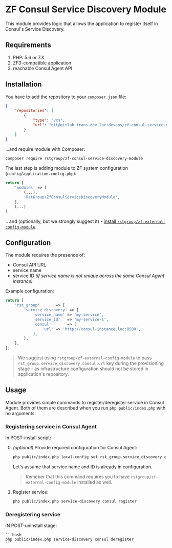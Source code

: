 # ZF Consul Service Discovery Module

This module provides logic that allows the application to register itself in
Consul's Service Discovery.

## Requirements

1. PHP: 5.6 or 7.X
2. ZF3-compatible application
3. reachable Consul Agent API

## Installation

You have to add the repository to your `composer.json` file:

```json
{
    "repositories": [
        {
            "type": "vcs",
            "url": "git@gitlab.trans-dev.loc:devops/zf-consul-service-discovery-module.git"
        }
    ]
}
```

...and require module with Composer:

```bash
composer require rstgroup/zf-consul-service-discovery-module
```

The last step is adding module to ZF system configuration (`config/application.config.php`):
```php
return [
    'modules' => [
        (...),
        'RstGroup\ZfConsulServiceDiscoveryModule',
    ],
    (...)
]
```

.. and (optionally, but we strongly suggest it) - [install `rstgroup/zf-external-config-module`](https://gitlab.trans-dev.loc/devops/zf-external-config-module/blob/master/README.md#installation).

## Configuration

The module requires the presence of:
* Consul API URL
* service name
* service ID _(if service name is not unique across the same Consul Agent instance)_

Example configuration:

```php
return [
    'rst_group'       => [
        'service_discovery' => [
            'service_name' => 'my-service',
            'service_id'   => 'my-service-1',
            'consul'       => [
                'url' => 'http://consul-instance.loc:8500',
            ],
        ],
    ],
];
```

> We suggest using `rstgroup/zf-external-config-module` to pass `rst_group.service_discovery.consul.url` key during
  the provisioning stage - as infrastructure configuration should not be stored in application's
  repository.

## Usage

Module provides simple commands to register/deregister service in Consul Agent. Both of them are described when you run
`php public/index.php` with no arguments.

### Registering service in Consul Agent
In POST-install script:

0. _(optional)_ Provide required configuration for Consul Agent:
    ```bash
    php public/index.php local-config set rst_group.service_discovery.consul.url http://consul-instance.loc:8500
    ```
    Let's assume that service name and ID is already in configuration.
    
    > Remeber that this command requires you to have `rstgroup/zf-external-config-module` installed as well.

1. Register service:
    ```bash
   php public/index.php service-discovery consul register
    ```

### Deregistering service
IN POST-uninstall stage:

    ```bash
    php public/index.php service-discovery consul deregister
    ```
